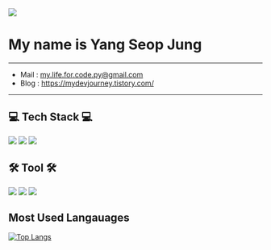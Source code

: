 <img src="https://capsule-render.vercel.app/api?type=wave&color=auto&height=300&section=header&animation=fadeIn&text=Hi%20!!!!&fontSize=90" />

# My name is Yang Seop Jung 

---

- Mail : my.life.for.code.py@gmail.com
- Blog : https://mydevjourney.tistory.com/

---

## :computer: Tech Stack :computer:

<img src="https://img.shields.io/badge/python-3776AB?style=flat&logo=python&logoColor=white"/>   <img src="https://img.shields.io/badge/JAVA-007396?style=flat&logo=Java&logoColor=white"/>   <img src="https://img.shields.io/badge/Mysql-4479A1?style=flat&logo=mysql&logoColor=white"/>


## :hammer_and_wrench: Tool :hammer_and_wrench:

<img src="https://img.shields.io/badge/android studio-3DDC84?style=flat&logo=android&logoColor=white"/>     <img src="https://img.shields.io/badge/Jupyter-F37626?style=flat&logo=jupyter&logoColor=white"/>  <img src="https://img.shields.io/badge/vscode-3776AB?style=flat&logo=visualstudiocode&logoColor=white"/>

## Most Used Langauages 



[![Top Langs](https://github-readme-stats.vercel.app/api/top-langs/?username=Jung110)](https://github.com/Jung110/github-readme-stats)




